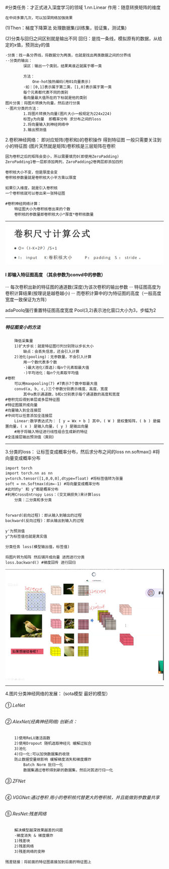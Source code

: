 #分类任务：才正式进入深度学习的领域
1.nn.Linear
    作用：随意转换矩阵的维度

    在中间多算几次，可以加深网络加强效果
(1)Then：梯度下降算法
    处理数据集(训练集，验证集，测试集)

(2)分类与回归之间区别就是输出不同
    回归：是找一条线，模拟原有的数据，从给定的x值，预测出y的值

    ·分类：找一条分界线，将数据分为两类，也就是找出两类数据之间的分界线
    ··分类的输出：
            误区：输出一个类别，结果离谁近就属于哪一类

            方法：
                One-hot独热编码(用01向量表示)
            ·如：[0,1]表示属于第二类，[1,0]表示属于第一类
            每个元素都代表不同的类别
            看向量最大值所在的下标就是他的类别
    图片分类：将图片转换为向量，然后进行分类
    ··图片分类的方法：
            1.将图片转换为向量(图片大小一般规定为224x224)
            标签y为向量  即概率分布 求分布之间的loss
            2.将向量输入到神经网络中
            3.输出预测值

2.卷积神经网络：
    即对应矩阵(卷积和)的卷积操作 得到特征图 
    一般只需要关注到小的特征图
    (图片天然就是矩阵)卷积核是三层矩阵在卷积

    因为卷积之后的矩阵会变小，所以需要填充0(即使用ZeroPadding)
    ZeroPadding1卷一层即添加两列，ZaroPadding2卷两层即添加四列

    卷积核大小不变，但是厚度会变 
    卷积核参数量就是卷积核大小平方乘以厚度

    如果引入维度，就是引入卷积核 
    一个卷积核就可以卷出来一张特征图

    #卷积神经网络计算：
        特征图大小为卷积核卷出来的个数
        卷积核的参数量即卷积核大小*厚度*卷积核数量
---
![卷积尺寸计算](images/卷积计算.png)
#### I 即输入特征图高度 （其余参数为convd中的参数）
··· 每次卷积出新的特征图的通道数(深度)为该次卷积的输出参数
··· 特征图高度为卷积计算结果(按理说是越卷越小)
··· 而卷积计算中的I为特征图的高度（一般高度宽度一致保证为方阵）

adaPoolq强行重置特征图高度宽度
Pool(3,2)表示池化窗口大小为3，步幅为2

---

##### 特征图变小的方法
        降低采集量
        1)扩大步长：就是特征图行列分别除以步长大小
            缺点：会丢失信息，还会引入计算
        2)池化(pooling)：无参数量，不会引入计算
            用一个数代表多个数
            ·)最大池化(首选):每n个元素取最大值
            ·)平均池化：每n个元素取平均值
    #卷积
        可以用maxpooling(7) #7表示7个数中取最大值
        convd(a, b, c,)三个参数分别表示维度、高度、宽度
            其中a表示通道数，b和c分别表示每个通道数的高度和宽度
    #卷积完后得到单层或多层特征图
    #特征图展开成向量
    #向量输入到全连接层
    #中间可以任意添加全连接层
        Linear:数学表达式为： [ y = Wx + b ] 其中，( W ) 是权重矩阵，( b ) 是偏置向量，( x ) 是输入向量，( y ) 是输出向量
        #用于将输入特征进行线性组合生成新的特征
    #全连接层输出预测值（类别）
---
3.分类的loss：
    让标签变成概率分布，然后求分布之间的loss
    nn.softmax() #将向量变成概率分布


    import torch
    import torch.nn as nn
    y=torch.tensor([1,0,0,0],dtype=float) #将标签值转为张量
    soft = nn.Softmax(dim=-1) #将向量变成概率分布
    #此时的y' 和 y^都是概率分布
    #利用CrossEntropy Loss：(交叉熵损失)来计算loss
        分类：二分类和多分类 


    forward(前向过程)：即从输入到输出的过程
    backward(反向过程)：即从输出到输入的过程

    y'为预测值
    y^为标签值也就是真实值

    分类任务 loss(模型输出值，标签值)

    将图片转为矩阵 然后铺开成向量 进而进行分类
    loss.backward() #梯度回传 进行回归

![卷积](images/image.png)

---
4.图片分类神经网络的发展：
    (sota模型 最好的模型）
###### ①.LeNet 
###### ②.AlexNet(经典神经网络) 创新点：
        1)使用ReLU激活函数 
        2)使用Dropout 随机选取神经元 缓解过拟合
        3)池化
        4)归一化:可以加快数据集的收敛
        防止数据受量纲影响 缓解梯度消失和梯度爆炸
            Batch Norm 批归一化
            数据集通过卷积得到新的数据集，然后对其进行归一化
###### ③.ZFNet
###### ④.VGGNet:通过卷积 用小的卷积核代替更大的卷积核，并且能做到参数量共享
###### ⑤.ResNet:残差网络
        解决模型越深效果越差的问题
        ·梯度消失 & 梯度爆炸
        1)残差块
        2)残差网络
        3)残差网络的变种

    残差链接：将前面的特征图直接加到后面的特征图上